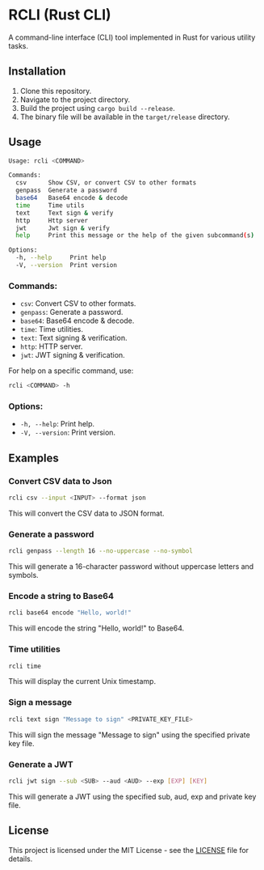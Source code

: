 # RCLI (Rust CLI)

A command-line interface (CLI) tool implemented in Rust for various utility tasks.

## Installation

1. Clone this repository.
2. Navigate to the project directory.
3. Build the project using `cargo build --release`.
4. The binary file will be available in the `target/release` directory.

## Usage

```bash
Usage: rcli <COMMAND>

Commands:
  csv      Show CSV, or convert CSV to other formats
  genpass  Generate a password
  base64   Base64 encode & decode
  time     Time utils
  text     Text sign & verify
  http     Http server
  jwt      Jwt sign & verify
  help     Print this message or the help of the given subcommand(s)

Options:
  -h, --help     Print help
  -V, --version  Print version
```

### Commands:

- `csv`: Convert CSV to other formats.
- `genpass`: Generate a password.
- `base64`: Base64 encode & decode.
- `time`: Time utilities.
- `text`: Text signing & verification.
- `http`: HTTP server.
- `jwt`: JWT signing & verification.

For help on a specific command, use:

```sh
rcli <COMMAND> -h
```

### Options:

- `-h, --help`: Print help.
- `-V, --version`: Print version.

## Examples

### Convert CSV data to Json

```sh
rcli csv --input <INPUT> --format json
```

This will convert the CSV data to JSON format.

### Generate a password

```sh
rcli genpass --length 16 --no-uppercase --no-symbol
```

This will generate a 16-character password without uppercase letters and symbols.

### Encode a string to Base64

```sh
rcli base64 encode "Hello, world!"
```

This will encode the string "Hello, world!" to Base64.

### Time utilities

```sh
rcli time
```

This will display the current Unix timestamp.

### Sign a message

```sh
rcli text sign "Message to sign" <PRIVATE_KEY_FILE>
```

This will sign the message "Message to sign" using the specified private key file.

### Generate a JWT

```sh
rcli jwt sign --sub <SUB> --aud <AUD> --exp [EXP] [KEY]
```

This will generate a JWT using the specified sub, aud, exp and private key file.

## License

This project is licensed under the MIT License - see the [LICENSE](LICENSE) file for details.
